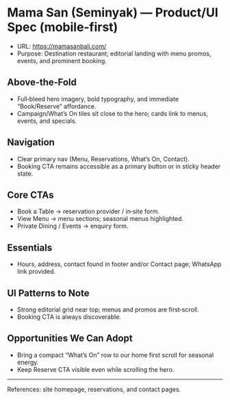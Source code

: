 # Mama San (Seminyak) — Product/UI Spec (mobile‑first)

- URL: https://mamasanbali.com/
- Purpose: Destination restaurant; editorial landing with menu promos, events, and prominent booking.

## Above‑the‑Fold
- Full‑bleed hero imagery, bold typography, and immediate “Book/Reserve” affordance.
- Campaign/What’s On tiles sit close to the hero; cards link to menus, events, and specials.

## Navigation
- Clear primary nav (Menu, Reservations, What’s On, Contact).
- Booking CTA remains accessible as a primary button or in sticky header state.

## Core CTAs
- Book a Table → reservation provider / in‑site form.
- View Menu → menu sections; seasonal menus highlighted.
- Private Dining / Events → enquiry form.

## Essentials
- Hours, address, contact found in footer and/or Contact page; WhatsApp link provided.

## UI Patterns to Note
- Strong editorial grid near top; menus and promos are first‑scroll.
- Booking CTA is always discoverable.

## Opportunities We Can Adopt
- Bring a compact “What’s On” row to our home first scroll for seasonal energy.
- Keep Reserve CTA visible even while scrolling the hero.

---
References: site homepage, reservations, and contact pages.
